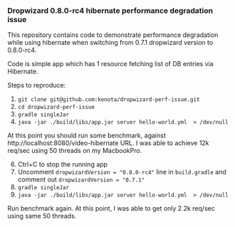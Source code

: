 ### Dropwizard 0.8.0-rc4 hibernate performance degradation issue

This repository contains code to demonstrate performance degradation while using hibernate when switching from 0.7.1 dropwizard version to 0.8.0-rc4.

Code is simple app which has 1 resource fetching list of DB entries via Hibernate.

Steps to reproduce:


1. `git clone git@github.com:kenota/dropwizard-perf-issue.git`
2. `cd dropwizard-perf-issue`
4. `gradle singleJar`
5. `java -jar ./build/libs/app.jar server hello-world.yml  > /dev/null`

At this point you should run some benchmark, against http://localhost:8080/video-hibernate URL. I was able to achieve 12k req/sec using 50 threads on my MacbookPro.

6. Ctrl+C to stop the running app
7. Uncomment `dropwizardVersion = "0.8.0-rc4"` line in `build.gradle` and comment out `dropwizardVersion = "0.7.1"`
8. `gradle singleJar`
9. `java -jar ./build/libs/app.jar server hello-world.yml  > /dev/null`

Run benchmark again. At this point, I was able to get only 2.2k req/sec using same 50 threads.
